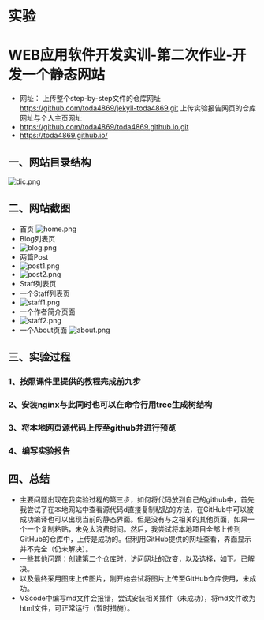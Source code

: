 # 实验
# WEB应用软件开发实训-第二次作业-开发一个静态网站

- 网址：
上传整个step-by-step文件的仓库网址  https://github.com/toda4869/jekyll-toda4869.git
上传实验报告网页的仓库网址与个人主页网址
- https://github.com/toda4869/toda4869.github.io.git
- https://toda4869.github.io/

## 一、网站目录结构
![dic.png](https://i.loli.net/2021/05/30/nlqjYSeLfcRzo8V.png)
## 二、网站截图
- 首页
![home.png](https://i.loli.net/2021/05/30/t5IYd9DUxnhwMJs.png)
- Blog列表页
- ![blog.png](https://i.loli.net/2021/05/30/pwlQb3TJZXn5GvM.png)
- 两篇Post
- ![post1.png](https://i.loli.net/2021/05/30/yWxnQGIroMewp5T.png)
- ![post2.png](https://i.loli.net/2021/05/30/EjfA4iyQTNlqsWM.png)
- Staff列表页
- 一个Staff列表页
- ![staff1.png](https://i.loli.net/2021/05/30/hEnLPmecqUtjkp1.png)
- 一个作者简介页面
- ![staff2.png](https://i.loli.net/2021/05/30/OAmrjognNVvXT2R.png)
- 一个About页面
![about.png](https://i.loli.net/2021/05/30/9CB1QxjygasETAL.png)
## 三、实验过程
### 1、按照课件里提供的教程完成前九步
### 2、安装nginx与此同时也可以在命令行用tree生成树结构
### 3、将本地网页源代码上传至github并进行预览
### 4、编写实验报告

## 四、总结
- 主要问题出现在我实验过程的第三步，如何将代码放到自己的github中，首先我尝试了在本地网站中查看源代码d直接复制粘贴的方法，在GitHub中可以被成功编译也可以出现当前的静态界面。但是没有与之相关的其他页面，如果一个一个复制粘贴，未免太浪费时间。然后，我尝试将本地项目全部上传到GitHub的仓库中，上传是成功的。但利用GitHub提供的网址查看，界面显示并不完全（仍未解决）。
- 一些其他问题：创建第二个仓库时，访问网址的改变，以及选择，如下。已解决。
- 以及最终采用图床上传图片，刚开始尝试将图片上传至GitHub仓库使用，未成功。
- VScode中编写md文件会报错，尝试安装相关插件（未成功），将md文件改为html文件，可正常运行（暂时措施）。
